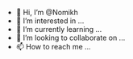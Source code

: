 - 👋 Hi, I’m @Nomikh
- 👀 I’m interested in ...
- 🌱 I’m currently learning ...
- 💞️ I’m looking to collaborate on ...
- 📫 How to reach me ...

<!---
Nomikh/Nomikh is a ✨ special ✨ repository because its `README.md` (this file) appears on your GitHub profile.
You can click the Preview link to take a look at your changes.
--->
